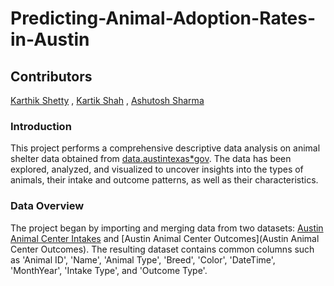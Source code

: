 # Predicting-Animal-Adoption-Rates-in-Austin


## Contributors

[Karthik Shetty](https://github.com/KarthikShetty27) , [Kartik Shah]() , [Ashutosh Sharma]()

### Introduction

This project performs a comprehensive descriptive data analysis on animal shelter data obtained from [data.austintexas*gov](https://data.austintexas.gov/browse?q=animal). The data has been explored, analyzed, and visualized to uncover insights into the types of animals, their intake and outcome patterns, as well as their characteristics.

### Data Overview

The project began by importing and merging data from two datasets: [Austin Animal Center Intakes](https://data.austintexas.gov/Health-and-Community-Services/Austin-Animal-Center-Intakes/wter-evkm) and 
[Austin Animal Center Outcomes](Austin Animal Center Outcomes). The resulting dataset contains common columns such as 'Animal ID', 'Name', 'Animal Type', 'Breed', 'Color', 'DateTime', 'MonthYear', 'Intake Type', and 'Outcome Type'.
